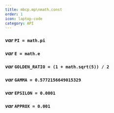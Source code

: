 ```yaml
---
title: mbcp.mp\nmath.const
order: 1
icon: laptop-code
category: API
---
```


### ***var*** `PI = math.pi`



### ***var*** `E = math.e`



### ***var*** `GOLDEN_RATIO = (1 + math.sqrt(5)) / 2`



### ***var*** `GAMMA = 0.5772156649015329`



### ***var*** `EPSILON = 0.0001`



### ***var*** `APPROX = 0.001`



